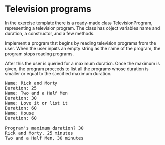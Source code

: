 # Television programs
In the exercise template there is a ready-made class TelevisionProgram, representing a television program. The class has object variables name and duration, a constructor, and a few methods.

Implement a program that begins by reading television programs from the user. When the user inputs an empty string as the name of the program, the program stops reading programs.

After this the user is queried for a maximum duration. Once the maximum is given, the program proceeds to list all the programs whose duration is smaller or equal to the specified maximum duration.

<pre>
Name: Rick and Morty
Duration: 25
Name: Two and a Half Men
Duration: 30
Name: Love it or list it
Duration: 60
Name: House
Duration: 60

Program's maximum duration? 30
Rick and Morty, 25 minutes
Two and a Half Men, 30 minutes
</pre>
